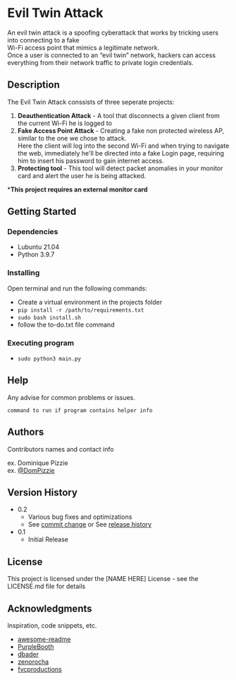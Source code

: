 # Evil Twin Attack

An evil twin attack is a spoofing cyberattack that works by tricking users into connecting to a fake  
Wi-Fi access point that mimics a legitimate network.  
Once a user is connected to an “evil twin” network, hackers can access everything from their network traffic to private login credentials.

## Description

The Evil Twin Attack conssists of three seperate projects:  
1. **Deauthentication Attack** - A tool that disconnects a given client from the current Wi-Fi he is logged to
2. **Fake Access Point Attack** - Creating a fake non protected wireless AP, similar to the one we chose to attack.  
Here the client will log into the second Wi-Fi and when trying to navigate the web, 
immediately he'll be directed into a fake Login page, requiring him to insert his password to gain internet access.
3. **Protecting tool** - This tool will detect packet anomalies in your monitor card and alert the user he is being attacked.  
  
***This project requires an external monitor card**

## Getting Started

### Dependencies

* Lubuntu 21.04
* Python 3.9.7 

### Installing
Open terminal and run the following commands:  
* Create a virtual environment in the projects folder
* ```pip install -r /path/to/requirements.txt```  
* ```sudo bash install.sh```
* follow the to-do.txt file command

### Executing program

* ```sudo python3 main.py```

## Help

Any advise for common problems or issues.
```
command to run if program contains helper info
```

## Authors

Contributors names and contact info

ex. Dominique Pizzie  
ex. [@DomPizzie](https://twitter.com/dompizzie)

## Version History

* 0.2
    * Various bug fixes and optimizations
    * See [commit change]() or See [release history]()
* 0.1
    * Initial Release

## License

This project is licensed under the [NAME HERE] License - see the LICENSE.md file for details

## Acknowledgments

Inspiration, code snippets, etc.
* [awesome-readme](https://github.com/matiassingers/awesome-readme)
* [PurpleBooth](https://gist.github.com/PurpleBooth/109311bb0361f32d87a2)
* [dbader](https://github.com/dbader/readme-template)
* [zenorocha](https://gist.github.com/zenorocha/4526327)
* [fvcproductions](https://gist.github.com/fvcproductions/1bfc2d4aecb01a834b46)
